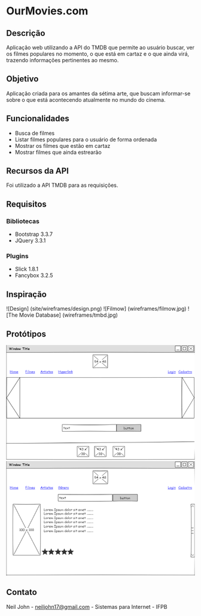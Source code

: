 # OurMovies.com

## Descrição
Aplicação web utilizando a API do TMDB que permite ao usuário buscar, ver os filmes populares no momento, o que está em cartaz e o que ainda virá, trazendo informações pertinentes ao mesmo.

## Objetivo 
Aplicação criada para os amantes da sétima arte, que buscam informar-se sobre o que está acontecendo atualmente no mundo do cinema.

## Funcionalidades
- Busca de filmes
- Listar filmes populares para o usuário de forma ordenada
- Mostrar os filmes que estão em cartaz
- Mostrar filmes que ainda estrearão

## Recursos da API
Foi utilizado a API TMDB para as requisições.

## Requisitos
 ### Bibliotecas
 - Bootstrap 3.3.7
 - JQuery 3.3.1
 
 ### Plugins
 - Slick 1.8.1
 - Fancybox 3.2.5

## Inspiração

![Design] (site/wireframes/design.png)
![Filmow] (wireframes/filmow.jpg)
![The Movie Database] (wireframes/tmbd.jpg)

## Protótipos

![Home](https://github.com/neilprado/ourmovies/blob/master/site/wireframes/home-desktop.png)
![Search](https://github.com/neilprado/ourmovies/blob/master/site/wireframes/search-desktop.png)

## Contato
Neil John - neiljohn17@gmail.com - Sistemas para Internet - IFPB
